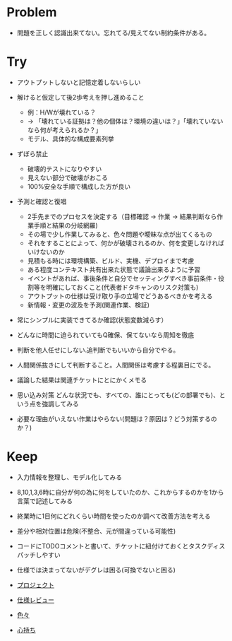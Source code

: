 Problem
===========


* 問題を正しく認識出来てない。忘れてる/見えてない制約条件がある。


Try
===================

* アウトプットしないと記憶定着しないらしい

* 解けると仮定して後2歩考えを押し進めること
    * 例：H/Wが壊れている？
    * -> 「壊れている証拠は？他の個体は？環境の違いは？」「壊れていないなら何が考えられるか？」
    * モデル、具体的な構成要素列挙

* ずぼら禁止
    * 破壊的テストになりやすい
    * 見えない部分で破壊がおこる
    * 100%安全な手順で構成した方が良い

* 予測と確認と復唱
    * 2手先までのプロセスを決定する（目標確認 -> 作業 ->  結果判断なら作業手順と結果の分岐網羅)
    * その場で少し作業してみると、色々問題や曖昧な点が出てくるもの
    * それをすることによって、何かが破壊されるのか、何を変更しなければいけないのか
    * 見積もる時には環境構築、ビルド、実機、デプロイまで考慮
    * ある程度コンテキスト共有出来た状態で議論出来るように予習
    * イベントがあれば、事後条件と自分でセッティングすべき事前条件・役割等を明確にしておくこと(代表者ドタキャンのリスク対策も)
    * アウトプットの仕様は受け取り手の立場でどうあるべきかを考える
    * 新情報・変更の波及を予測(関連作業、検証)

* 常にシンプルに実装できてるか確認(状態変数減らす）
* どんなに時間に迫られていてもQ確保、保てないなら周知を徹底
* 判断を他人任せにしない.追判断でもいいから自分でやる。
* 人間関係抜きにして判断すること。人間関係は考慮する程裏目にでる。
* 議論した結果は関連チケットにとにかくメモる

* 思い込み対策 どんな状況でも、すべての、誰にとっても(どの部署でも)、という点を強調してみる

* 必要な理由がいえない作業はやらない(問題は？原因は？どう対策するのか？)



Keep
===================

* 入力情報を整理し、モデル化してみる
* 8,10,1,3,6時に自分が何の為に何をしていたのか、これからするのかを1から言葉で記述してみる
* 終業時に1日何にどれくらい時間を使ったのか調べて改善方法を考える
* 差分や相対位置は危険(不整合、元が間違っている可能性)
* コードにTODOコメントと書いて、チケットに紐付けておくとタスクディスパッチしやすい
* 仕様では決まってないがデグレは困る(可換でないと困る)


* [プロジェクト](config/project.md)
* [仕様レビュー](config/spec.md)
* [色々](config/etc.md)
* [心持ち](config/always.md)


